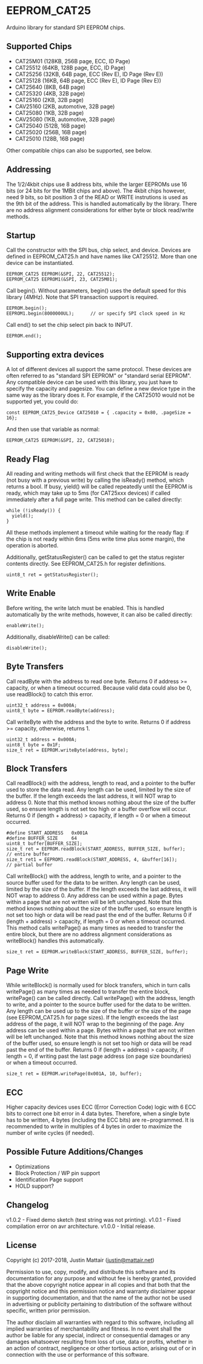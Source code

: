 # EEPROM_CAT25

Arduino library for standard SPI EEPROM chips.


## Supported Chips

* CAT25M01 (128KB, 256B page, ECC, ID Page)
* CAT25512 (64KB, 128B page, ECC, ID Page)
* CAT25256 (32KB, 64B page, ECC (Rev E), ID Page (Rev E))
* CAT25128 (16KB, 64B page, ECC (Rev E), ID Page (Rev E))
* CAT25640 (8KB, 64B page)
* CAT25320 (4KB, 32B page)
* CAT25160 (2KB, 32B page)
* CAV25160 (2KB, automotive, 32B page)
* CAT25080 (1KB, 32B page)
* CAV25080 (1KB, automotive, 32B page)
* CAT25040 (512B, 16B page)
* CAT25020 (256B, 16B page)
* CAT25010 (128B, 16B page)

Other compatible chips can also be supported, see below.


## Addressing

The 1/2/4kbit chips use 8 address bits, while the larger EEPROMs use
16 bits (or 24 bits for the 1MBit chips and above). The 4kbit chips however, need
9 bits, so bit position 3 of the READ or WRITE instrutions is used as the 9th
bit of the address. This is handled automatically by the library. There are no
address alignment considerations for either byte or block read/write methods.


## Startup

Call the constructor with the SPI bus, chip select, and device. Devices are defined
in EEPROM_CAT25.h and have names like CAT25512. More than one device can be instantiated.

```
EEPROM_CAT25 EEPROM(&SPI, 22, CAT25512);
EEPROM_CAT25 EEPROM1(&SPI, 23, CAT25M01);
```

Call begin(). Without parameters, begin() uses the default speed for this
library (4MHz). Note that SPI transaction support is required.

```
EEPROM.begin();
EEPROM1.begin(8000000UL);      // or specify SPI clock speed in Hz
```

Call end() to set the chip select pin back to INPUT.

```
EEPROM.end();
```

## Supporting extra devices

A lot of different devices all support the same protocol. These devices are often
referred to as "standard SPI EEPROM" or "standard serial EEPROM". Any compatible device
can be used with this library, you just have to specify the capacity and pagesize. You
can define a new device type in the same way as the library does it. For example, if the
CAT25010 would not be supported yet, you could do:

    const EEPROM_CAT25_Device CAT25010 = { .capacity = 0x80, .pageSize = 16};

And then use that variable as normal:

    EEPROM_CAT25 EEPROM(&SPI, 22, CAT25010);

## Ready Flag

All reading and writing methods will first check that the EEPROM is ready (not busy with
a previous write) by calling the isReady() method, which returns a bool. If busy, yield()
will be called repeatedly until the EEPROM is ready, which may take up to 5ms (for
CAT25xxx devices) if called immediately after a full page write. This method can be
called directly:

```
while (!isReady()) {
  yield();
}
```

All these methods implement a timeout while waiting for the ready flag: if the chip is
not ready within 6ms (5ms write time plus some margin), the operation is aborted.

Additionally, getStatusRegister() can be called to get the status register contents directly.
See EEPROM_CAT25.h for register definitions.

```
uint8_t ret = getStatusRegister();
```


## Write Enable

Before writing, the write latch must be enabled. This is handled automatically by the write
methods, however, it can also be called directly:

```
enableWrite();
```

Additionally, disableWrite() can be called:

```
disableWrite();
```


## Byte Transfers

Call readByte with the address to read one byte. Returns 0 if address >= capacity, or
when a timeout occurred. Because valid data could also be 0, use readBlock() to catch
this error.

```
uint32_t address = 0x000A;
uint8_t byte = EEPROM.readByte(address);
```

Call writeByte with the address and the byte to write. Returns 0 if address >= capacity,
otherwise, returns 1.

```
uint32_t address = 0x000A;
uint8_t byte = 0x1F;
size_t ret = EEPROM.writeByte(address, byte);
```


## Block Transfers

Call readBlock() with the address, length to read, and a pointer to the buffer used to
store the data read. Any length can be used, limited by the size of the buffer. If the length
exceeds the last address, it will NOT wrap to address 0. Note that this method knows nothing about
the size of the buffer used, so ensure length is not set too high or a buffer overflow will
occur. Returns 0 if (length + address) > capacity, if length = 0 or when a timeout occurred.

```
#define START_ADDRESS   0x001A
#define BUFFER_SIZE     64
uint8_t buffer[BUFFER_SIZE];
size_t ret = EEPROM.readBlock(START_ADDRESS, BUFFER_SIZE, buffer);        // entire buffer
size_t ret1 = EEPROM1.readBlock(START_ADDRESS, 4, &buffer[16]);           // partial buffer
```

Call writeBlock() with the address, length to write, and a pointer to the source buffer used
for the data to be written. Any length can be used, limited by the size of the buffer. If the
length exceeds the last address, it will NOT wrap to address 0. Any address can be used within
a page. Bytes within a page that are not written will be left unchanged. Note that this method
knows nothing about the size of the buffer used, so ensure length is not set too high or data
will be read past the end of the buffer. Returns 0 if (length + address) > capacity, if
length = 0 or when a timeout occurred. This method calls writePage() as many times as
needed to transfer the entire block, but there are no address alignment considerations as
writeBlock() handles this automatically.

```
size_t ret = EEPROM.writeBlock(START_ADDRESS, BUFFER_SIZE, buffer);
```


## Page Write

While writeBlock() is normally used for block transfers, which in turn calls writePage() as
many times as needed to transfer the entire block, writePage() can be called directly.
Call writePage() with the address, length to write, and a pointer to the source buffer used
for the data to be written. Any length can be used up to the size of the buffer or the size
of the page (see EEPROM_CAT25.h for page sizes). If the length exceeds the last address of
the page, it will NOT wrap to the beginning of the page. Any address can be used within a
page. Bytes within a page that are not written will be left unchanged. Note that this method
knows nothing about the size of the buffer used, so ensure length is not set too high or data
will be read past the end of the buffer. Returns 0 if (length + address) > capacity,
if length = 0, if writing past the last page address (on page size boundaries) or when a
timeout occurred.

```
size_t ret = EEPROM.writePage(0x001A, 10, buffer);
```


## ECC

Higher capacity devices uses ECC (Error Correction Code) logic with 6 ECC bits to correct
one bit error in 4 data bytes. Therefore, when a single byte has to be written, 4 bytes
(including the ECC bits) are re−programmed. It is recommended to write in multiples of 4
bytes in order to maximize the number of write cycles (if needed).


## Possible Future Additions/Changes

* Optimizations
* Block Protection / WP pin support
* Identification Page support
* HOLD support?


## Changelog

v1.0.2 - Fixed demo sketch (test string was not printing).
v1.0.1 - Fixed compilation error on avr architecture.
v1.0.0 - Initial release.


## License

Copyright (c) 2017-2018, Justin Mattair (justin@mattair.net)

Permission to use, copy, modify, and distribute this software
and its documentation for any purpose and without fee is hereby
granted, provided that the above copyright notice appear in all
copies and that both that the copyright notice and this
permission notice and warranty disclaimer appear in supporting
documentation, and that the name of the author not be used in
advertising or publicity pertaining to distribution of the
software without specific, written prior permission.

The author disclaim all warranties with regard to this
software, including all implied warranties of merchantability
and fitness.  In no event shall the author be liable for any
special, indirect or consequential damages or any damages
whatsoever resulting from loss of use, data or profits, whether
in an action of contract, negligence or other tortious action,
arising out of or in connection with the use or performance of
this software.
